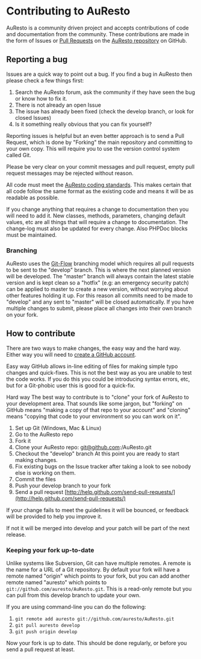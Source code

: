 # Contributing to AuResto

AuResto is a community driven project and accepts contributions of code and documentation from the community. These contributions are made in the form of Issues or [Pull Requests](http://help.github.com/send-pull-requests/) on the [AuResto repository](https://github.com/auresto/AuResto>) on GitHub.

## Reporting a bug

Issues are a quick way to point out a bug. If you find a bug in AuResto then please check a few things first:

1. Search the AuResto forum, ask the community if they have seen the bug or know how to fix it.
2. There is not already an open Issue
3. The issue has already been fixed (check the develop branch, or look for closed Issues)
4. Is it something really obvious that you can fix yourself?

Reporting issues is helpful but an even better approach is to send a Pull Request, which is done by "Forking" the main repository and committing to your own copy. This will require you to use the version control system called Git.

Please be very clear on your commit messages and pull request, empty pull request messages may be rejected without reason.

All code must meet the [AuResto coding standards](). This makes certain that all code follow the same format as the existing code and means it will be as readable as possible.

If you change anything that requires a change to documentation then you will need to add it. New classes, methods, parameters, changing default values, etc are all things that will require a change to documentation. The change-log must also be updated for every change. Also PHPDoc blocks must be maintained.

### Branching

AuResto uses the [Git-Flow](http://nvie.com/posts/a-successful-git-branching-model/) branching model which requires all pull requests to be sent to the "develop" branch. This is where the next planned version will be developed. The "master" branch will always contain the latest stable version and is kept clean so a "hotfix" (e.g: an emergency security patch) can be applied to master to create a new version, without worrying about other features holding it up. For this reason all commits need to be made to "develop" and any sent to "master" will be closed automatically. If you have multiple changes to submit, please place all changes into their own branch on your fork.

## How to contribute

There are two ways to make changes, the easy way and the hard way. Either way you will need to [create a GitHub account](https://github.com/signup/free).

Easy way GitHub allows in-line editing of files for making simple typo changes and quick-fixes. This is not the best way as you are unable to test the code works. If you do this you could be introducing syntax errors, etc, but for a Git-phobic user this is good for a quick-fix.

Hard way The best way to contribute is to "clone" your fork of AuResto to your development area. That sounds like some jargon, but "forking" on GitHub means "making a copy of that repo to your account" and "cloning" means "copying that code to your environment so you can work on it".

1. Set up Git (Windows, Mac & Linux)
2. Go to the AuResto repo
3. Fork it
4. Clone your AuResto repo: git@github.com:<your-name>/AuResto.git
5. Checkout the "develop" branch At this point you are ready to start making changes. 
6. Fix existing bugs on the Issue tracker after taking a look to see nobody else is working on them.
7. Commit the files
8. Push your develop branch to your fork
9. Send a pull request [http://help.github.com/send-pull-requests/](http://help.github.com/send-pull-requests/)

If your change fails to meet the guidelines it will be bounced, or feedback will be provided to help you improve it.

If not it will be merged into develop and your patch will be part of the next release.

### Keeping your fork up-to-date

Unlike systems like Subversion, Git can have multiple remotes. A remote is the name for a URL of a Git repository. By default your fork will have a remote named "origin" which points to your fork, but you can add another remote named "auresto" which points to `git://github.com/auresto/AuResto.git`. This is a read-only remote but you can pull from this develop branch to update your own.

If you are using command-line you can do the following:

1. `git remote add auresto git://github.com/auresto/AuResto.git`
2. `git pull auresto develop`
3. `git push origin develop`

Now your fork is up to date. This should be done regularly, or before you send a pull request at least.